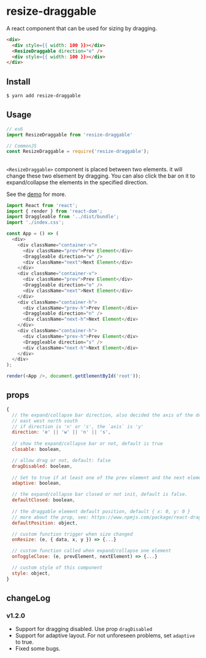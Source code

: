 # resize-draggable

A react component that can be used for sizing by dragging.

```html
<div>
  <div style={{ width: 100 }}></div>
  <ResizeDraggable direction="e" />
  <div style={{ width: 100 }}></div>
</div>
```

## Install

```bash
$ yarn add resize-draggable
```

## Usage

```js
// es6
import ResizeDraggable from 'resize-draggable'

// CommonJS
const ResizeDraggable = require('resize-draggable');
```
## <ResizeDraggable>

`<ResizeDraggable>` component is placed between two elements. it will change these two elsement by dragging. You can also click the bar on it to expand/collapse the elements in the specified direction.

See the [demo](limoer.cc/resize-draggable) for more.
```js
import React from 'react';
import { render } from 'react-dom';
import Draggleable from '../dist/bundle';
import './index.css';

const App = () => (
  <div>
    <div className="container-v">
      <div className="prev">Prev Element</div>
      <Draggleable direction="w" />
      <div className="next">Next Element</div>
    </div>
    <div className="container-v">
      <div className="prev">Prev Element</div>
      <Draggleable direction="e" />
      <div className="next">Next Element</div>
    </div>
    <div className="container-h">
      <div className="prev-h">Prev Element</div>
      <Draggleable direction="n" />
      <div className="next-h">Next Element</div>
    </div>
    <div className="container-h">
      <div className="prev-h">Prev Element</div>
      <Draggleable direction="s" />
      <div className="next-h">Next Element</div>
    </div>
  </div>
);

render(<App />, document.getElementById('root'));
```
## <ResizeDraggable> props

```js
{
  // the expand/collapse bar direction, also decided the axis of the draggable
  // east west north south
  // if direction is 'n' or 's', the `axis` is 'y'
  direction: 'e' || 'w' || 'n' || 's',
  
  // show the expand/collapse bar or not, default is true
  closable: boolean,

  // allow drag or not, default: false
  dragDisabled: boolean,
  
  // Set to true if at least one of the prev element and the next element is adaptive(eg flex:1 or use % width/height). default: false
  adaptive: boolean,

  // the expand/collapse bar closed or not init, default is false.
  defaultClosed: boolean,
  
  // the draggable element default position, default { x: 0, y: 0 }
  // more about the prop, see: https://www.npmjs.com/package/react-draggable
  defaultPosition: object,

  // custom function trigger when size changed
  onResize: (e, { data, x, y }) => {...}

  // custom function called when expand/collapse one element
  onToggleClose: (e, prevElement, nextElement) => {...}

  // custom style of this component
  style: object,
}
```

## changeLog

### v1.2.0

* Support for dragging disabled. Use prop `dragDisabled`
* Support for adaptive layout. For not unforeseen problems, set `adaptive` to true.
* Fixed some bugs.